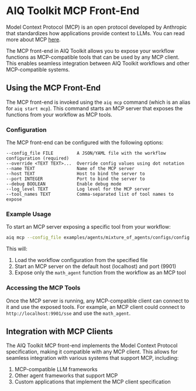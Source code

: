 <!--
SPDX-FileCopyrightText: Copyright (c) 2025, NVIDIA CORPORATION & AFFILIATES. All rights reserved.
SPDX-License-Identifier: Apache-2.0

Licensed under the Apache License, Version 2.0 (the "License");
you may not use this file except in compliance with the License.
You may obtain a copy of the License at

http://www.apache.org/licenses/LICENSE-2.0

Unless required by applicable law or agreed to in writing, software
distributed under the License is distributed on an "AS IS" BASIS,
WITHOUT WARRANTIES OR CONDITIONS OF ANY KIND, either express or implied.
See the License for the specific language governing permissions and
limitations under the License.
-->

# AIQ Toolkit MCP Front-End

Model Context Protocol (MCP) is an open protocol developed by Anthropic that standardizes how applications provide context to LLMs. You can read more about MCP [here](https://modelcontextprotocol.io/introduction).

The MCP front-end in AIQ Toolkit allows you to expose your workflow functions as MCP-compatible tools that can be used by any MCP client. This enables seamless integration between AIQ Toolkit workflows and other MCP-compatible systems.

## Using the MCP Front-End

The MCP front-end is invoked using the `aiq mcp` command (which is an alias for `aiq start mcp`). This command starts an MCP server that exposes the functions from your workflow as MCP tools.

### Configuration

The MCP front-end can be configured with the following options:

```
--config_file FILE         A JSON/YAML file with the workflow configuration (required)
--override <TEXT TEXT>...  Override config values using dot notation
--name TEXT                Name of the MCP server
--host TEXT                Host to bind the server to
--port INTEGER             Port to bind the server to
--debug BOOLEAN            Enable debug mode
--log_level TEXT           Log level for the MCP server
--tool_names TEXT          Comma-separated list of tool names to expose
```

### Example Usage

To start an MCP server exposing a specific tool from your workflow:

```bash
aiq mcp --config_file examples/agents/mixture_of_agents/configs/config.yml --tool_names math_agent
```

This will:
1. Load the workflow configuration from the specified file
2. Start an MCP server on the default host (localhost) and port (9901)
3. Expose only the `math_agent` function from the workflow as an MCP tool

### Accessing the MCP Tools

Once the MCP server is running, any MCP-compatible client can connect to it and use the exposed tools. For example, an MCP client could connect to `http://localhost:9901/sse` and use the `math_agent`.

## Integration with MCP Clients

The AIQ Toolkit MCP front-end implements the Model Context Protocol specification, making it compatible with any MCP client. This allows for seamless integration with various systems that support MCP, including:

1. MCP-compatible LLM frameworks
2. Other agent frameworks that support MCP
3. Custom applications that implement the MCP client specification
